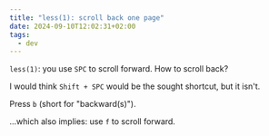 ```yaml
---
title: "less(1): scroll back one page"
date: 2024-09-10T12:02:31+02:00
tags:
  - dev
---
```


`less(1)`: you use `SPC` to scroll forward. How to scroll back?

I would think `Shift + SPC` would be the sought shortcut, but it isn't.

Press `b` (short for "backward(s)").

...which also implies: use `f` to scroll forward.

